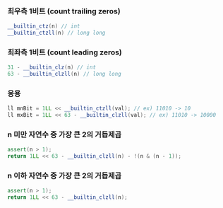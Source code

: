 ### 최우측 1비트 (count trailing zeros)
```cpp
__builtin_ctz(n) // int
__builtin_ctzll(n) // long long
```
### 최좌측 1비트 (count leading zeros)
```cpp
31 - __builtin_clz(n) // int
63 - __builtin_clzll(n) // long long
```

### 응용
```cpp
ll mnBit = 1LL << __builtin_ctzll(val); // ex) 11010 -> 10
ll mxBit = 1LL << 63 - __builtin_clzll(val); // ex) 11010 -> 10000
```

### n 미만 자연수 중 가장 큰 2의 거듭제곱
```cpp
assert(n > 1);
return 1LL << 63 - __builtin_clzll(n) - !(n & (n - 1));
```
### n 이하 자연수 중 가장 큰 2의 거듭제곱
```cpp
assert(n > 1);
return 1LL << 63 - __builtin_clzll(n);
```